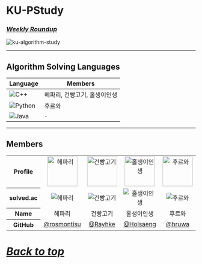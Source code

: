 # KU-PStudy

### ***[Weekly Roundup](https://github.com/orgs/KU-PStudy/projects/1)***

<img src="https://github-readme-stats.vercel.app/api/pin/?username=KU-PStudy&repo=ku-algorithm-study&theme=github_dark&hide_border=true" alt="ku-algorithm-study"/>

---

## Algorithm Solving Languages

| Language                                                                                          | Members          |
|---------------------------------------------------------------------------------------------------|------------------|
| <img src="https://img.shields.io/badge/C++-e0e0e0?logo=cplusplus&logoColor=black" alt="C++" />    | 헤파리, 건빵고기, 홀생이인생 |
| <img src="https://img.shields.io/badge/Python-e0e0e0?logo=python&logoColor=black" alt="Python" /> | 후르와              |
| <img src="https://img.shields.io/badge/Java-e0e0e0?logo=openjdk&logoColor=black" alt="Java" />    | `-`              |

---

## Members

<table>
  <tr align="center">
    <th>Profile</th>
    <td>
      <img src="https://avatars.githubusercontent.com/u/107000683?v=4" alt="헤파리" style="width:80px"/>
    </td>
    <td>
      <img src="https://avatars.githubusercontent.com/u/94730654?v=4" alt="건빵고기" style="width:80px"/>
    </td>
    <td>
      <img src="https://avatars.githubusercontent.com/u/216300232?v=4" alt="홀생이인생" style="width:80px"/>
    </td>
    <td>
      <img src="https://avatars.githubusercontent.com/u/76837607?v=4" alt="후르와" style="width:80px"/>
    </td>
  </tr>
  <tr align="center">
    <th>solved.ac</th>
    <td>
      <img src="https://mazassumnida.wtf/api/mini/generate_badge?boj=rosmontis" alt="헤파리" />
    </td>
    <td>
      <img src="https://mazassumnida.wtf/api/mini/generate_badge?boj=nink2458" alt="건빵고기" />
    </td>
    <td>
      <img src="https://mazassumnida.wtf/api/mini/generate_badge?boj=lms03225" alt="홀생이인생" />
    </td>
    <td>
      <img src="https://mazassumnida.wtf/api/mini/generate_badge?boj=babykh98" alt="후르와" />
    </td>
  </tr>
  <tr align="center">
    <th>Name</th>
    <td>헤파리</td>
    <td>건빵고기</td>
    <td>홀생이인생</td>
    <td>후르와</td>
  </tr>
  <tr align="center">
    <th>GitHub</th>
    <td><a href="https://github.com/rosmontisu">@rosmontisu</a></td>
    <td><a href="https://github.com/Rayhke">@Rayhke</a></td>
    <td><a href="https://github.com/Holsaeng">@Holsaeng</a></td>
    <td><a href="https://github.com/hruwa">@hruwa</a></td>
  </tr>
</table>

# ***[Back to top](#top)***